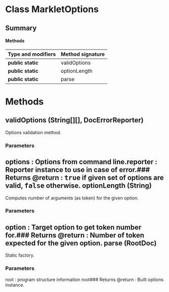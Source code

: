 Class MarkletOptions
====================
Summary
-------
#### Methods
| Type and modifiers | Method signature |
| ------------------ | ---------------- |
| **public static**  | validOptions     |
| **public static**  | optionLength     |
| **public static**  | parse            |

Methods
=======
validOptions (String[][], DocErrorReporter)
-------------------------------------------
Options validation method.
### Parameters
options : Options from command line.reporter : Reporter instance to use in case of error.### Returns
@return : <tt>true</tt> if given set of options are valid, <tt>false</tt> otherwise.
optionLength (String)
---------------------
Computes number of arguments (as token) for the given option.
### Parameters
option : Target option to get token number for.### Returns
@return : Number of token expected for the given option.
parse (RootDoc)
---------------
Static factory.
### Parameters
root : program structure information root### Returns
@return : Built options instance.

